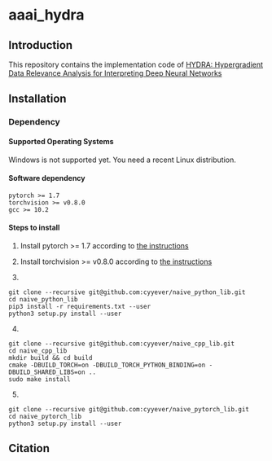 # aaai_hydra

## Introduction

This repository contains the implementation code of
[HYDRA: Hypergradient Data Relevance Analysis for Interpreting Deep Neural Networks](https://arxiv.org/abs/2102.02515)

## Installation

### Dependency

#### Supported Operating Systems

Windows is not supported yet. You need a recent Linux distribution.

#### Software dependency

```
pytorch >= 1.7
torchvision >= v0.8.0
gcc >= 10.2
```

#### Steps to install

1. Install pytorch >= 1.7 according to [the instructions](https://pytorch.org/)
2. Install torchvision >= v0.8.0 according to [the instructions](https://github.com/pytorch/vision)

3.
```
git clone --recursive git@github.com:cyyever/naive_python_lib.git
cd naive_python_lib
pip3 install -r requirements.txt --user
python3 setup.py install --user
```

4.
```
git clone --recursive git@github.com:cyyever/naive_cpp_lib.git
cd naive_cpp_lib
mkdir build && cd build
cmake -DBUILD_TORCH=on -DBUILD_TORCH_PYTHON_BINDING=on -DBUILD_SHARED_LIBS=on ..
sudo make install
```

5.
```
git clone --recursive git@github.com:cyyever/naive_pytorch_lib.git
cd naive_pytorch_lib
python3 setup.py install --user
```

## Citation
